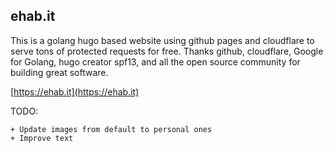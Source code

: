 ehab.it
--------


This is a golang hugo based website using github pages and cloudflare to serve tons of protected requests for free.  Thanks github, cloudflare, Google for Golang, hugo creator spf13, and all the open source community for building great software.

[https://ehab.it](https://ehab.it)


TODO:

	+ Update images from default to personal ones
	+ Improve text